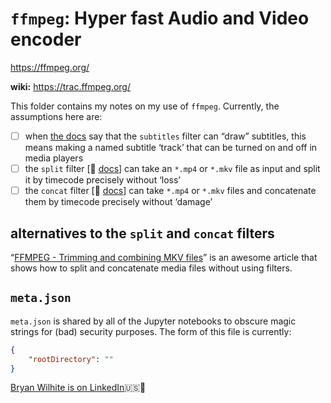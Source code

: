 # `ffmpeg`: Hyper fast Audio and Video encoder

<https://ffmpeg.org/>

**wiki:** <https://trac.ffmpeg.org/>

This folder contains my notes on my use of `ffmpeg`. Currently, the assumptions here are:

- [ ] when [the docs](https://trac.ffmpeg.org/wiki/HowToBurnSubtitlesIntoVideo) say that the `subtitles` filter can “draw” subtitles, this means making a named subtitle ‘track’ that can be turned on and off in media players
- [ ] the `split` filter [📖 [docs](http://ffmpeg.org/ffmpeg-filters.html#split_002c-asplit)] can take an `*.mp4` or `*.mkv` file as input and split it by timecode precisely without ‘loss’
- [ ] the `concat` filter [📖 [docs](http://ffmpeg.org/ffmpeg-filters.html#concat)] can take `*.mp4` or `*.mkv` files and concatenate them by timecode precisely without ‘damage’

## alternatives to the `split` and `concat` filters

“[FFMPEG - Trimming and combining MKV files](https://n-v-o.github.io/2021-06-23-FFMPEG/)” is an awesome article that shows how to split and concatenate media files without using filters.

## `meta.json`

`meta.json` is shared by all of the Jupyter notebooks to obscure magic strings for (bad) security purposes. The form of this file is currently:

```json
{
    "rootDirectory": ""
}
```

[Bryan Wilhite is on LinkedIn](https://www.linkedin.com/in/wilhite)🇺🇸💼
